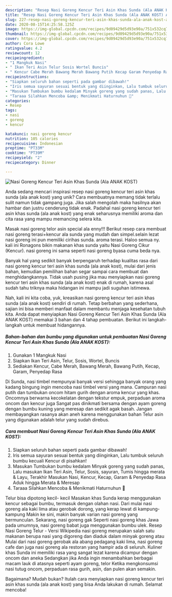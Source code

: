 ```yaml
---
description: "Resep Nasi Goreng Kencur Teri Asin Khas Sunda (Ala ANAK KOST) Anti Gagal"
title: "Resep Nasi Goreng Kencur Teri Asin Khas Sunda (Ala ANAK KOST) Anti Gagal"
slug: 227-resep-nasi-goreng-kencur-teri-asin-khas-sunda-ala-anak-kost-anti-gagal
date: 2020-08-15T14:25:58.125Z
image: https://img-global.cpcdn.com/recipes/9d09429d5d93e90a/751x532cq70/nasi-goreng-kencur-teri-asin-khas-sunda-ala-anak-kost-foto-resep-utama.jpg
thumbnail: https://img-global.cpcdn.com/recipes/9d09429d5d93e90a/751x532cq70/nasi-goreng-kencur-teri-asin-khas-sunda-ala-anak-kost-foto-resep-utama.jpg
cover: https://img-global.cpcdn.com/recipes/9d09429d5d93e90a/751x532cq70/nasi-goreng-kencur-teri-asin-khas-sunda-ala-anak-kost-foto-resep-utama.jpg
author: Cora Lowe
ratingvalue: 4.2
reviewcount: 12
recipeingredient:
- "1 Mangkuk Nasi"
- " Ikan Teri Asin Telur Sosis Wortel Buncis"
- " Kencur Cabe Merah Bawang Merah Bawang Putih Kecap Garam Penyedap Rasa"
recipeinstructions:
- "Siapkan seluruh bahan seperti pada gambar dibawah!"
- "Iris semua sayuran sesuai bentuk yang diinginkan, Lalu tumbuk seluruh bumbu kecuali Kencur di pisahkan!"
- "Masukan Tumbukan bumbu kedalam Minyak goreng yang sudah panas, Lalu masukan Ikan Teri Asin, Telur, Sosis, sayuran, Tumis hingga merata &amp; Layu, Terakhir Masukan Nasi, Kencur, Kecap, Garam &amp; Penyedap Rasa Aduk hingga Merata &amp; Meresap"
- "Taraaa Silahkan Mencoba &amp; Menikmati Haturnuhun 🙏"
categories:
- Resep
tags:
- nasi
- goreng
- kencur

katakunci: nasi goreng kencur 
nutrition: 105 calories
recipecuisine: Indonesian
preptime: "PT33M"
cooktime: "PT39M"
recipeyield: "2"
recipecategory: Dinner

---
```



![Nasi Goreng Kencur Teri Asin Khas Sunda (Ala ANAK KOST)](https://img-global.cpcdn.com/recipes/9d09429d5d93e90a/751x532cq70/nasi-goreng-kencur-teri-asin-khas-sunda-ala-anak-kost-foto-resep-utama.jpg)

Anda sedang mencari inspirasi resep nasi goreng kencur teri asin khas sunda (ala anak kost) yang unik? Cara membuatnya memang tidak terlalu sulit namun tidak gampang juga. Jika salah mengolah maka hasilnya akan hambar dan justru cenderung tidak enak. Padahal nasi goreng kencur teri asin khas sunda (ala anak kost) yang enak seharusnya memiliki aroma dan cita rasa yang mampu memancing selera kita.

Masak nasi goreng telor asin special ala enny!!! Berikut resep cara membuat nasi goreng terasi+kencur ala sunda yang mudah dan simpel.selain lezat nasi goreng ini pun memiliki cirihas sunda. aroma terasi. Haloo semua ny. kali ini Ronagons bikin makanan khas sunda yaitu Nasi Goreng Cikur (Kencur). nasi goreng ini sama seperti nasi goreng byasa cuma beda nya.

Banyak hal yang sedikit banyak berpengaruh terhadap kualitas rasa dari nasi goreng kencur teri asin khas sunda (ala anak kost), mulai dari jenis bahan, kemudian pemilihan bahan segar sampai cara membuat dan menghidangkannya. Tidak usah pusing jika mau menyiapkan nasi goreng kencur teri asin khas sunda (ala anak kost) enak di rumah, karena asal sudah tahu triknya maka hidangan ini mampu jadi suguhan istimewa.


Nah, kali ini kita coba, yuk, kreasikan nasi goreng kencur teri asin khas sunda (ala anak kost) sendiri di rumah. Tetap berbahan yang sederhana, sajian ini bisa memberi manfaat dalam membantu menjaga kesehatan tubuh kita. Anda dapat menyiapkan Nasi Goreng Kencur Teri Asin Khas Sunda (Ala ANAK KOST) memakai 3 bahan dan 4 tahap pembuatan. Berikut ini langkah-langkah untuk membuat hidangannya.

<!--inarticleads1-->

##### Bahan-bahan dan bumbu yang digunakan untuk pembuatan Nasi Goreng Kencur Teri Asin Khas Sunda (Ala ANAK KOST):

1. Gunakan 1 Mangkuk Nasi
1. Siapkan  Ikan Teri Asin, Telur, Sosis, Wortel, Buncis
1. Sediakan  Kencur, Cabe Merah, Bawang Merah, Bawang Putih, Kecap, Garam, Penyedap Rasa


Di Sunda, nasi timbel mempunyai banyak versi sehingga banyak orang yang kadang bingung ingin mencoba nasi timbel versi yang mana. Campuran nasi putih dan tumbukan oncom hitam gurih dengan aroma kencur yang khas. Oncomnya berwarna kecokelatan dengan tekstur empuk, perpaduan aroma oncom dan kencur juga Sangat pas dinikmati bersama dengan ayam goreng dengan bumbu kuning yang meresap dan sedikit agak basah. Jangan membayangkan rasanya akan aneh karena menggunakan bahan Telur asin yang digunakan adalah telur yang sudah direbus. 

<!--inarticleads2-->

##### Cara membuat Nasi Goreng Kencur Teri Asin Khas Sunda (Ala ANAK KOST):

1. Siapkan seluruh bahan seperti pada gambar dibawah!
1. Iris semua sayuran sesuai bentuk yang diinginkan, Lalu tumbuk seluruh bumbu kecuali Kencur di pisahkan!
1. Masukan Tumbukan bumbu kedalam Minyak goreng yang sudah panas, Lalu masukan Ikan Teri Asin, Telur, Sosis, sayuran, Tumis hingga merata &amp; Layu, Terakhir Masukan Nasi, Kencur, Kecap, Garam &amp; Penyedap Rasa Aduk hingga Merata &amp; Meresap
1. Taraaa Silahkan Mencoba &amp; Menikmati Haturnuhun 🙏


Telur bisa dipotong kecil- kecil Masakan khas Sunda kerap menggunakan kencur sebagai bumbu, termasuk dengan olahan nasi. Dari mulai nasi goreng ala kaki lima atau gerobak dorong, yang kerap lewat di kampung-kampung Makin ke sini, makin banyak varian nasi goreng yang bermunculan. Sekarang, nasi goreng gak Seperti nasi goreng khas Jawa pada umumnya, nasi goreng babat juga menggunakan bumbu ulek. Resep Nasi Goreng Telur - Versi Wikipedia nasi goreng merupakan salah satu makanan berupa nasi yang digoreng dan diaduk dalam minyak goreng atau Mulai dari nasi goreng gerobak ala abang pedagang kaki lima, nasi goreng cafe dan juga nasi goreng ala restoran yang hampir ada di seluruh. Kuliner khas Sunda ini memiliki rasa yang sangat lezat karena dicampur dengan oncom dan aneka Sedangkan jika Anda ingin menambahkan berbagai macam lauk di atasnya seperti ayam goreng, telor Ketika mengkonsumsi nasi tutug oncom, perpaduan rasa gurih, asin, dan pulen akan semakin. 

Bagaimana? Mudah bukan? Itulah cara menyiapkan nasi goreng kencur teri asin khas sunda (ala anak kost) yang bisa Anda lakukan di rumah. Selamat mencoba!

